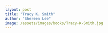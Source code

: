 ```yaml
---
layout: post
title: "Tracy K. Smith"
author: "Shereen Lee"
image: /assets/images/books/Tracy-K-Smith.jpg
---
```

